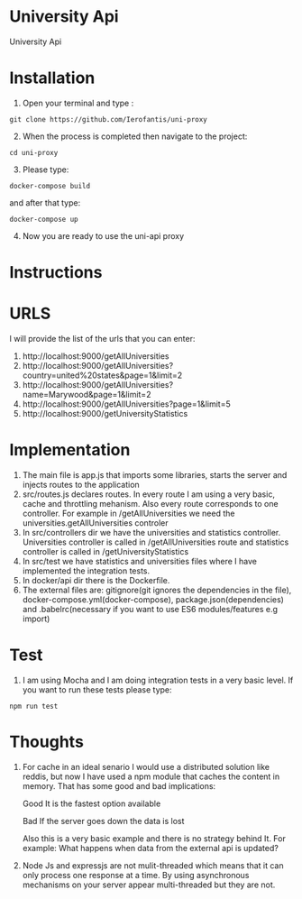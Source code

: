 # University Api

University Api

# Installation

1) Open your terminal and type :

`git clone https://github.com/Ierofantis/uni-proxy`

2) When the process is completed then navigate to the project:

`cd uni-proxy`

3) Please type:

`docker-compose build`
 
 and after that type:

 `docker-compose up`

 4) Now you are ready to use the uni-api proxy

# Instructions

# URLS

I will provide the list of the urls that you can enter:

1) http://localhost:9000/getAllUniversities
2) http://localhost:9000/getAllUniversities?country=united%20states&page=1&limit=2
3) http://localhost:9000/getAllUniversities?name=Marywood&page=1&limit=2
4) http://localhost:9000/getAllUniversities?page=1&limit=5
5) http://localhost:9000/getUniversityStatistics

# Implementation

1) The main file is app.js that imports some libraries, starts the server and injects routes to the application
2) src/routes.js declares routes. In every route I am using a very basic, cache and throttling mehanism. Also every route corresponds to one controller. For  example in /getAllUniversities we need the universities.getAllUniversities controler
3) In src/controllers dir we have the universities and statistics controller. Universities controller is called in /getAllUniversities
route and statistics controller is called in /getUniversityStatistics
4) In src/test we have statistics and universities files where I have implemented the integration tests.
4) In docker/api dir there is the Dockerfile.
5) The external files are: gitignore(git ignores the dependencies in the file), docker-compose.yml(docker-compose), package.json(dependencies) and .babelrc(necessary if you want to use ES6 modules/features e.g import)

# Test
1) I am using Mocha and I am doing integration tests in a very basic level. If you want to run these tests please type:

`npm run test`

# Thoughts

1) For cache in an ideal senario I would use a distributed solution like reddis, but now I have used a npm module that caches the
content in memory. That has some good and bad implications:

   Good
   It is the fastest option available

   Bad
   If the server goes down the data is lost

   Also this is a very basic example and there is no strategy behind It. For example:
   What happens when data from the external api is updated?

2) Node Js and expressjs are not mulit-threaded which means that it can only process one response at a time. By using asynchronous
mechanisms on your server appear multi-threaded but they are not.
